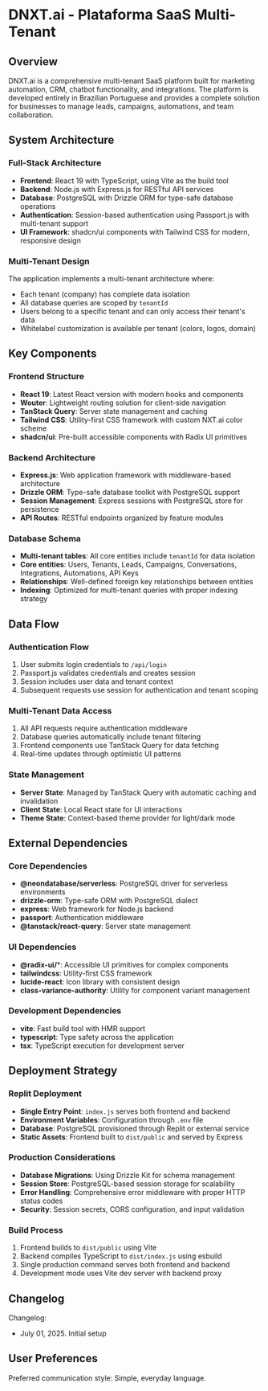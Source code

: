 # DNXT.ai - Plataforma SaaS Multi-Tenant

## Overview

DNXT.ai is a comprehensive multi-tenant SaaS platform built for marketing automation, CRM, chatbot functionality, and integrations. The platform is developed entirely in Brazilian Portuguese and provides a complete solution for businesses to manage leads, campaigns, automations, and team collaboration.

## System Architecture

### Full-Stack Architecture
- **Frontend**: React 19 with TypeScript, using Vite as the build tool
- **Backend**: Node.js with Express.js for RESTful API services
- **Database**: PostgreSQL with Drizzle ORM for type-safe database operations
- **Authentication**: Session-based authentication using Passport.js with multi-tenant support
- **UI Framework**: shadcn/ui components with Tailwind CSS for modern, responsive design

### Multi-Tenant Design
The application implements a multi-tenant architecture where:
- Each tenant (company) has complete data isolation
- All database queries are scoped by `tenantId`
- Users belong to a specific tenant and can only access their tenant's data
- Whitelabel customization is available per tenant (colors, logos, domain)

## Key Components

### Frontend Structure
- **React 19**: Latest React version with modern hooks and components
- **Wouter**: Lightweight routing solution for client-side navigation
- **TanStack Query**: Server state management and caching
- **Tailwind CSS**: Utility-first CSS framework with custom NXT.ai color scheme
- **shadcn/ui**: Pre-built accessible components with Radix UI primitives

### Backend Architecture
- **Express.js**: Web application framework with middleware-based architecture
- **Drizzle ORM**: Type-safe database toolkit with PostgreSQL support
- **Session Management**: Express sessions with PostgreSQL store for persistence
- **API Routes**: RESTful endpoints organized by feature modules

### Database Schema
- **Multi-tenant tables**: All core entities include `tenantId` for data isolation
- **Core entities**: Users, Tenants, Leads, Campaigns, Conversations, Integrations, Automations, API Keys
- **Relationships**: Well-defined foreign key relationships between entities
- **Indexing**: Optimized for multi-tenant queries with proper indexing strategy

## Data Flow

### Authentication Flow
1. User submits login credentials to `/api/login`
2. Passport.js validates credentials and creates session
3. Session includes user data and tenant context
4. Subsequent requests use session for authentication and tenant scoping

### Multi-Tenant Data Access
1. All API requests require authentication middleware
2. Database queries automatically include tenant filtering
3. Frontend components use TanStack Query for data fetching
4. Real-time updates through optimistic UI patterns

### State Management
- **Server State**: Managed by TanStack Query with automatic caching and invalidation
- **Client State**: Local React state for UI interactions
- **Theme State**: Context-based theme provider for light/dark mode

## External Dependencies

### Core Dependencies
- **@neondatabase/serverless**: PostgreSQL driver for serverless environments
- **drizzle-orm**: Type-safe ORM with PostgreSQL dialect
- **express**: Web framework for Node.js backend
- **passport**: Authentication middleware
- **@tanstack/react-query**: Server state management

### UI Dependencies
- **@radix-ui/***: Accessible UI primitives for complex components
- **tailwindcss**: Utility-first CSS framework
- **lucide-react**: Icon library with consistent design
- **class-variance-authority**: Utility for component variant management

### Development Dependencies
- **vite**: Fast build tool with HMR support
- **typescript**: Type safety across the application
- **tsx**: TypeScript execution for development server

## Deployment Strategy

### Replit Deployment
- **Single Entry Point**: `index.js` serves both frontend and backend
- **Environment Variables**: Configuration through `.env` file
- **Database**: PostgreSQL provisioned through Replit or external service
- **Static Assets**: Frontend built to `dist/public` and served by Express

### Production Considerations
- **Database Migrations**: Using Drizzle Kit for schema management
- **Session Store**: PostgreSQL-based session storage for scalability
- **Error Handling**: Comprehensive error middleware with proper HTTP status codes
- **Security**: Session secrets, CORS configuration, and input validation

### Build Process
1. Frontend builds to `dist/public` using Vite
2. Backend compiles TypeScript to `dist/index.js` using esbuild
3. Single production command serves both frontend and backend
4. Development mode uses Vite dev server with backend proxy

## Changelog

Changelog:
- July 01, 2025. Initial setup

## User Preferences

Preferred communication style: Simple, everyday language.